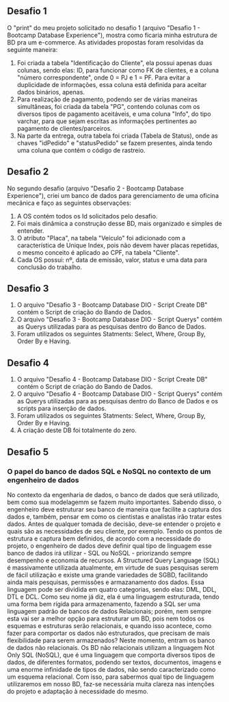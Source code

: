 ## Desafio 1 ##
O "print" do meu projeto solicitado no desafio 1 (arquivo "Desafio 1 - Bootcamp Database Experience"), mostra como ficaria minha estrutura de BD pra um e-commerce.
As atividades propostas foram resolvidas da seguinte maneira:
1.  Foi criada a tabela "Identificação do Cliente", ela possui apenas duas colunas, sendo elas: ID, para funcionar como FK de clientes, e a coluna "número correspondente", onde 0 = PJ e 1 = PF. Para evitar a duplicidade de informações, essa coluna está definida para aceitar dados binários, apenas.
2.  Para realização de pagamento, podendo ser de várias maneiras simultâneas, foi criada da tabela "PG", contendo colunas com os diversos tipos de pagamento aceitáveis, e uma coluna "Info", do tipo varchar, para que sejam escritas as informações pertinentes ao pagamento de clientes/parceiros.
3.  Na parte da entrega, outra tabela foi criada (Tabela de Status), onde as chaves "idPedido" e "statusPedido" se fazem presentes, ainda tendo uma coluna que contém o código de rastreio.

## Desafio 2 ##
No segundo desafio (arquivo "Desafio 2 - Bootcamp Database Experience"), criei um banco de dados para gerenciamento de uma oficina mecânica e faço as seguintes observações:
1. A OS contém todos os Id solicitados pelo desafio.
2. Foi mais dinâmica a construção desse BD, mais organizado e simples de entender.
3. O atributo "Placa", na tabela "Veículo" foi adicionado com a característica de Unique Index, pois não devem haver placas repetidas, o mesmo conceito é aplicado ao CPF, na tabela "Cliente".
4. Cada OS possui: nº, data de emissão, valor, status e uma data para conclusão do trabalho.

## Desafio 3 ##
1. O arquivo "Desafio 3 - Bootcamp Database DIO - Script Create DB" contém o Script de criação do Bando de Dados.
2. O arquivo "Desafio 3 - Bootcamp Database DIO - Script Querys" contém as Querys utilizadas para as pesquisas dentro do Banco de Dados.
3. Foram utilizados os seguintes Statments: Select, Where, Group By, Order By e Having.

## Desafio 4 ##
1. O arquivo "Desafio 4 - Bootcamp Database DIO - Script Create DB" contém o Script de criação do Bando de Dados.
2. O arquivo "Desafio 4 - Bootcamp Database DIO - Script Querys" contém as Querys utilizadas para as pesquisas dentro do Banco de Dados e os scripts para inserção de dados.
3. Foram utilizados os seguintes Statments: Select, Where, Group By, Order By e Having.
4. A criação deste DB foi totalmente do zero.

## Desafio 5 ##
### O papel do banco de dados SQL e NoSQL no contexto de um engenheiro de dados ###
  No contexto da engenharia de dados, o banco de dados que será utilizado, bem como sua modelagemm se fazem muito importantes.
  Sabendo disso, o engenheiro deve estruturar seu banco de maneira que facilite a captura dos dados e, também, pensar em como os cientistas e analistas irão tratar estes dados. Antes de qualquer tomada de decisão, deve-se entender o projeto e quais são as necessidades de seu cliente, por exemplo. Tendo os pontos de estrutura e captura bem definidos, de acordo com a necessidade do projeto, o engenheiro de dados deve definir qual tipo de linguagem esse banco de dados irá utilizar - SQL ou NoSQL - priorizando sempre desempenho e economia de recursos.
  A Structured Query Language (SQL) é massivamente utilizada atualmente, em virtude de suas pesquisas serem de fácil utilização e existe uma grande variedades de SGBD, facilitando ainda mais pesquisas, permissões e armazanamento dos dados.
  Essa linguagem pode ser dividida em quatro categorias, sendo elas: DML, DDL, DTL e DCL. 
  Como seu nome já diz, ela é uma linguagem estruturada, tendo uma forma bem rígida para armazenamento, fazendo a SQL ser uma linguagem padrão de bancos de dados Relacionais; porém, nem sempre esta vai ser a melhor opção para estruturar um BD, pois nem todos os esquemas e estruturas serão relacionais, e quando isso acontece, como fazer para comportar os dados não estruturados, que precisam de mais flexibilidade para serem armazenados? Neste momento, entram os banco de dados não relacionais.
  Os BD não relacionais utilizam a linguagem Not Only SQL (NoSQL), que é uma linguagem que comporta diversos tipos de dados, de diferentes formatos, podendo ser textos, documentos, imagens e uma enorme infinidade de tipos de dados, não sendo caracterizado como um esquema relacional.
  Com isso, para sabermos qual tipo de linguagem utilizaremos em nosso BD, faz-se necessária muita clareza nas intenções do projeto e adaptação à necessidade do mesmo.
